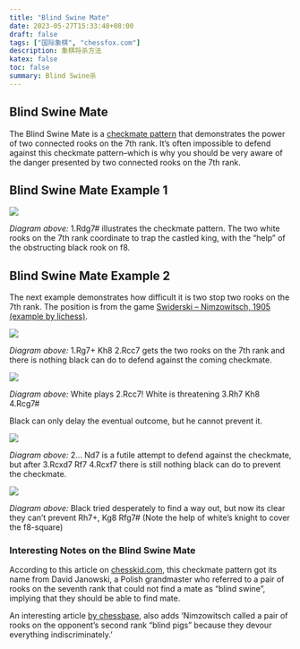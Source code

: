 ```yaml
---
title: "Blind Swine Mate"
date: 2023-05-27T15:33:48+08:00
draft: false
tags: ["国际象棋", "chessfox.com"]
description: 象棋将杀方法
katex: false
toc: false
summary: Blind Swine杀
---
```


## Blind Swine Mate

The Blind Swine Mate is a [checkmate pattern](https://chessfox.com/checkmate-patterns/) that demonstrates the power of two connected rooks on the 7th rank. It’s often impossible to defend against this checkmate pattern–which is why you should be very aware of the danger presented by two connected rooks on the 7th rank.

Blind Swine Mate Example 1
--------------------------

![](/images/Blind%20Swine%20Mate%20%E2%80%93%20CHESSFOX.COM/Blind-Swine-Mate-Example-1.png)

_Diagram above:_ 1.Rdg7# illustrates the checkmate pattern. The two white rooks on the 7th rank coordinate to trap the castled king, with the “help” of the obstructing black rook on f8.

Blind Swine Mate Example 2
--------------------------

The next example demonstrates how difficult it is two stop two rooks on the 7th rank. The position is from the game [Swiderski – Nimzowitsch, 1905 (example by lichess)](https://lichess.org/practice/checkmates/checkmate-patterns-i/fE4k21MW/iBm9kQPO).

![](/images/Blind%20Swine%20Mate%20%E2%80%93%20CHESSFOX.COM/Blind-Swine-Mate-Example-2a.pn)

_Diagram above:_ 1.Rg7+ Kh8 2.Rcc7 gets the two rooks on the 7th rank and there is nothing black can do to defend against the coming checkmate.

![](/images/Blind%20Swine%20Mate%20%E2%80%93%20CHESSFOX.COM/Blind-Swine-Mate-Example-2b.pn)

_Diagram above:_ White plays 2.Rcc7! White is threatening 3.Rh7 Kh8 4.Rcg7#

Black can only delay the eventual outcome, but he cannot prevent it.

![](/images/Blind%20Swine%20Mate%20%E2%80%93%20CHESSFOX.COM/Blind-Swine-Mate-Example-2c.pn)

_Diagram above:_ 2… Nd7 is a futile attempt to defend against the checkmate, but after 3.Rcxd7 Rf7 4.Rcxf7 there is still nothing black can do to prevent the checkmate.

![](/images/Blind%20Swine%20Mate%20%E2%80%93%20CHESSFOX.COM/Blind-Swine-Mate-Example-2d.pn)

_Diagram above:_ Black tried desperately to find a way out, but now its clear they can’t prevent Rh7+, Kg8 Rfg7# (Note the help of white’s knight to cover the f8-square)

### Interesting Notes on the Blind Swine Mate

According to this article on [chesskid.com](https://www.chesskid.com/article/view/blind-swine-mate), this checkmate pattern got its name from David Janowski, a Polish grandmaster who referred to a pair of rooks on the seventh rank that could not find a mate as “blind swine”, implying that they should be able to find mate.

An interesting article [by chessbase](https://en.chessbase.com/post/edward-winter-presents-unsolved-che-mysteries-21), also adds ‘Nimzowitsch called a pair of rooks on the opponent’s second rank “blind pigs” because they devour everything indiscriminately.’